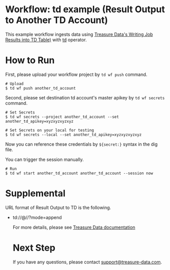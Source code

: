 # Workflow: td example (Result Output to Another TD Account)

This example workflow ingests data using [Treasure Data's Writing Job Results into TD Table)](https://docs.treasuredata.com/articles/result-into-td) with [td](http://docs.digdag.io/operators/td.html) operator.

# How to Run

First, please upload your workflow project by `td wf push` command.

    # Upload
    $ td wf push another_td_account

Second, please set destination td account's master apikey by `td wf secrets` command.

    # Set Secrets
    $ td wf secrets --project another_td_account --set another_td_apikey=xyzxyzxyzxyz

    # Set Secrets on your local for testing
    $ td wf secrets --local --set another_td_apikey=xyzxyzxyzxyz

Now you can reference these credentials by `${secret:}` syntax in the dig file.

You can trigger the session manually.

    # Run
    $ td wf start another_td_account another_td_account --session now
    
# Supplemental

URL format of Result Output to TD is the following.

- td://<APIKEY>@<endpoint>/<database>/<table>?mode=append

For more details, please see [Treasure Data documentation](https://docs.treasuredata.com/articles/result-into-td#two-ways-to-modify-data-appendreplace)

# Next Step

If you have any questions, please contact support@treasure-data.com.
